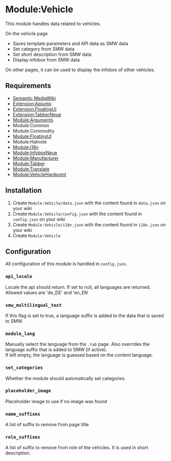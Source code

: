 # Module:Vehicle

This module handles data related to vehicles.

On the vehicle page
- Saves template parameters and API data as SMW data
- Set category from SMW data
- Set short description from SMW data
- Display infobox from SMW data
  
On other pages, it can be used to display the infobox of other vehicles.

## Requirements
- [Semantic MediaWiki](https://www.mediawiki.org/wiki/Extension:Semantic_MediaWiki)
- [Extension:Apiunto](https://github.com/StarCitizenWiki/Apiunto)
- [Extension:FloatingUI](https://github.com/StarCitizenTools/mediawiki-extensions-FloatingUI)
- [Extension:TabberNeue](https://github.com/StarCitizenTools/mediawiki-extensions-TabberNeue)
- [Module:Arguments](https://www.mediawiki.org/wiki/Module:Arguments)
- Module:Common
- Module:Commodity
- [Module:FloatingUI](https://github.com/The-Star-Citizen-Wikis/SharedModules/tree/master/FloatingUI)
- Module:Hatnote
- [Module:i18n](https://github.com/The-Star-Citizen-Wikis/SharedModules/tree/master/i18n)
- [Module:InfoboxNeue](https://github.com/The-Star-Citizen-Wikis/SharedModules/tree/master/InfoboxNeue)
- [Module:Manufacturer](https://github.com/The-Star-Citizen-Wikis/SharedModules/tree/master/Manufacturer)
- [Module:Tabber](https://github.com/The-Star-Citizen-Wikis/SharedModules/tree/master/Tabber)
- [Module:Translate](https://github.com/The-Star-Citizen-Wikis/SharedModules/tree/master/Translate)
- [Module:VehicleHardpoint](https://github.com/The-Star-Citizen-Wikis/SharedModules/tree/master/VehicleHardpoint)

## Installation
1. Create `Module:Vehicle/data.json` with the content found in `data.json` on your wiki 
2. Create `Module:Vehicle/config.json` with the content found in `config.json` on your wiki 
3. Create `Module:Vehicle/i18n.json` with the content found in `i18n.json` on your wiki
4. Create `Module:Vehicle`

## Configuration
All configuration of this module is handled in `config.json`.

### `api_locale`
Locale the api should return. If set to null, all languages are returned. Allowed values are 'de_DE' and 'en_EN

### `smw_multilingual_text`
If this flag is set to true, a language suffix is added to the data that is saved to SMW.

### `module_lang`
Manually select the language from the `.tab` page. Also overrides the language suffix that is added to SMW (if active).  
If left empty, the language is guessed based on the content language.

### `set_categories`
Whether the module should automatically set categories.

### `placeholder_image`
Placeholder image to use if no image was found

### `name_suffixes`
A list of suffix to remove from page title

### `role_suffixes`
A list of suffix to remove from role of the vehicles. It is used in short description.
